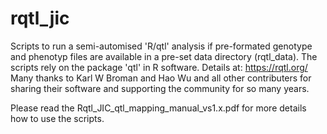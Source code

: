 # rqtl_jic

Scripts to run a semi-automised 'R/qtl' analysis if pre-formated genotype and phenotyp files are available in a pre-set
data directory (rqtl_data).
The scripts rely on the package 'qtl' in R software. Details at: https://rqtl.org/
Many thanks to Karl W Broman and Hao Wu and all other contributers for sharing their software and supporting the community for so many years.

Please read the Rqtl_JIC_qtl_mapping_manual_vs1.x.pdf for more details how to use the scripts.

